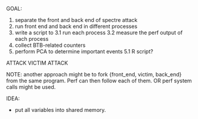 GOAL: 
1. separate the front and back end of spectre attack
2. run front end and back end in different processes
3. write a script to
3.1 run each process
3.2 measure the perf output of each process
4. collect BTB-related counters
5. perform PCA to determine important events
5.1 R script?


ATTACK
VICTIM
ATTACK


NOTE:
another approach might be to
fork {front_end, victim, back_end} 
from the same program.
Perf can then follow each of them.
OR perf system calls might be used.


IDEA:
- put all variables into shared memory.
